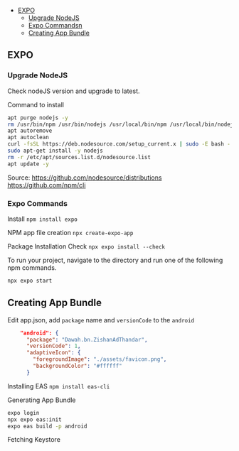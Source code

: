 - [EXPO](#expo)
  - [Upgrade NodeJS](#upgrade-nodejs)
  - [Expo Commandsn](#expo-commands)
  - [Creating App Bundle](#creating-app-bundle)

## EXPO

### Upgrade NodeJS
Check nodeJS version and upgrade to latest. 

Command to install
```bash
apt purge nodejs -y
rm /usr/bin/npm /usr/bin/nodejs /usr/local/bin/npm /usr/local/bin/nodejs
apt autoremove
apt autoclean
curl -fsSL https://deb.nodesource.com/setup_current.x | sudo -E bash - &&\
sudo apt-get install -y nodejs
rm -r /etc/apt/sources.list.d/nodesource.list
apt update -y
```

Source: https://github.com/nodesource/distributions https://github.com/npm/cli

### Expo Commands

Install `npm install expo`

NPM app file creation `npx create-expo-app`

Package Installation Check `npx expo install --check`

To run your project, navigate to the directory and run one of the following npm commands.
```bash
npx expo start
```

## Creating App Bundle

Edit app.json, add `package` name and `versionCode` to the `android`  

```json
    "android": {
      "package": "Dawah.bn.ZishanAdThandar",
      "versionCode": 1,
      "adaptiveIcon": {
        "foregroundImage": "./assets/favicon.png",
        "backgroundColor": "#ffffff"
      }
```

Installing EAS `npm install eas-cli`

Generating App Bundle
```bash
expo login
npx expo eas:init
expo eas build -p android
```

Fetching Keystore
```bash

```


